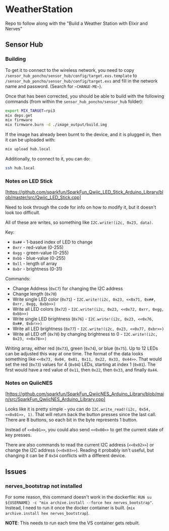 # WeatherStation

Repo to follow along with the "Build a Weather Station with Elixir and Nerves"

## Sensor Hub

### Building

To get it to connect to the wireless network, you need to copy `/sensor_hub_poncho/sensor_hub/config/target.exs.template` to
`/sensor_hub_poncho/sensor_hub/config/target.exs` and fill in the network name and password. (Search for `~CHANGE-ME~`).

Once that has been corrected, you should be able to build with the following commands (from within the
`sensor_hub_poncho/sensor_hub` folder):

```bash
export MIX_TARGET=rpi3
mix deps.get
mix firmware
mix firmware.burn -d ./image_output/build.img
```

If the image has already been burnt to the device, and it is plugged in, then it can be uploaded with:

```bash
mix upload hub.local
```

Additionally, to connect to it, you can do:

```bash
ssh hub.local
```

### Notes on LED Stick

[https://github.com/sparkfun/SparkFun_Qwiic_LED_Stick_Arduino_Library/blob/master/src/Qwiic_LED_Stick.cpp]

Need to look through the code for info on how to modify it, but it doesn't look too difficult.

All of these are writes, so something like `I2C.write!(i2c, 0x23, data)`.

Key:

* `0x##` - 1-based index of LED to change
* `0xrr` - red-value (0-255)
* `0xgg` - green-value (0-255)
* `0xbb` - blue-value (0-255)
* `0xll` - length of array
* `0xbr` - brightness (0-31)

Commands:

* Change Address (`0xC7`) for changing the I2C address
* Change length (`0x70`)
* Write single LED color (`0x71`) - `I2C.write!(i2c, 0x23, <<0x71, 0x##, 0xrr, 0xgg, 0xbb>>)`
* Write all LED colors (`0x72`) - `I2C.write!(i2c, 0x23, <<0x72, 0xrr, 0xgg, 0xbb>>)`
* Write single LED brightness (`0x76`) - `I2C.write!(i2c, 0x23, <<0x76, 0x##, 0xbr>>)`
* Write all LED brightness (`0x77`) - `I2C.write!(i2c, 0x23, <<0x77, 0xbr>>)`
* Write all LED off (`0x78`) by changing brightness to 0 - `I2C.write!(i2c, 0x23, <<0x78>>)`

Writing array, either red (`0x73`), green (`0x74`), or blue (`0x75`). Up to 12 LEDs can be adjusted this way at one time.
The format of the data looks something like `<<0x73, 0x04, 0x01, 0x11, 0x22, 0x33, 0x44>>`. That would set the red (`0x73`)
values for 4 (`0x04`) LEDs, starting at index 1 (`0x01`). The first would have a red value of `0x11`, then `0x22`, then
`0x33`, and finally `0x44`.

### Notes on QuiicNES

[https://github.com/sparkfun/SparkFun_QwiicNES_Arduino_Library/blob/main/src/SparkFun_QwiicNES_Arduino_Library.cpp]

Looks like it is pretty simple - you can do `I2C.write_read!(i2c, 0x54, <<0x01>>, 1)`. That will return back the
button presses since the last call. There are 8 buttons, so each bit in the byte represents 1 button.

Instead of `<<0x01>>`, you could also send `<<0x00>>` to get the current state of key presses.

There are also commands to read the current I2C address (`<<0x02>>`) or change the I2C address (`<<0x03>>`).
Reading it probably isn't useful, but changing it can be if `0x54` conflicts with a different device.

## Issues

### nerves_bootstrap not installed

For some reason, this command doesn't work in the dockerfile: `RUN su ${USERNAME} -c "mix archive.install --force hex nerves_bootstrap"`.
Instead, I need to run it once the docker container is built. (`mix archive.install hex nerves_bootstrap`).

**NOTE**: This needs to run each time the VS container gets rebuilt.
